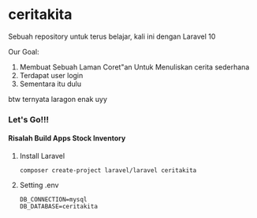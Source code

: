 # ceritakita
Sebuah repository untuk terus belajar, kali ini dengan Laravel 10 

Our Goal:
1. Membuat Sebuah Laman Coret"an Untuk Menuliskan cerita sederhana
2. Terdapat user login
3. Sementara itu dulu 

btw ternyata laragon enak uyy

<h3 align="left">Let's Go!!!</h3>

<h4>Risalah Build Apps Stock Inventory</h4>

1. Install Laravel
   ```
   composer create-project laravel/laravel ceritakita
   ```
2. Setting .env
   ```
   DB_CONNECTION=mysql
   DB_DATABASE=ceritakita
   ```